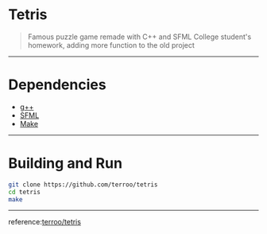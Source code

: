 # Tetris
> Famous puzzle game remade with C++ and SFML
> College student's homework, adding more function to the old project

---

# Dependencies
+ [g++](https://github.com/gcc-mirror/gcc)
+ [SFML](https://github.com/SFML/SFML/)
+ [Make](https://github.com/wkusnierczyk/make)

---

# Building and Run

```bash
git clone https://github.com/terroo/tetris
cd tetris
make
```

---

reference:[terroo/tetris](https://github.com/terroo/tetris)
